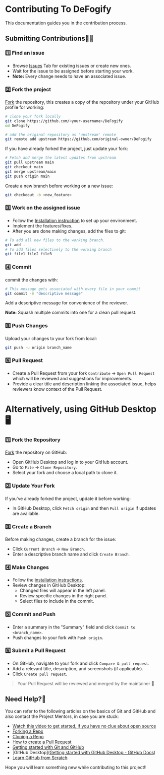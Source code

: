 # Contributing To DeFogify

This documentation guides you in the contribution process.

## Submitting Contributions👩‍💻

### 1️⃣ Find an issue
- Browse [Issues](https://github.com/gitgoap/DeFogify/issues) Tab for existing issues or create new ones.
- Wait for the issue to be assigned before starting your work.
- **Note:** Every change needs to have an associated issue.
### 2️⃣ Fork the project

[Fork](https://github.com/gitgoap/DeFogify/fork) the repository, this creates a copy of the repository under your GitHub profile for working:
```bash
# clone your fork locally
git clone https://github.com/<your-username>/DeFogify  
cd DeFogify

# add the original repository as 'upstream' remote
git remote add upstream https://github.com/original-owner/DeFogify  
```  

If you have already forked the project, just update your fork:
```bash
# Fetch and merge the latest updates from upstream
git pull upstream main
git checkout main
git merge upstream/main
git push origin main
```  

Create a new branch before working on a new issue:
```bash
git checkoout -b <new_feature>
```

### 3️⃣ Work on the assigned issue

- Follow the [Installation instruction](https://github.com/gitgoap/DeFogify#installation) to set up your environment.
- Implement the features/fixes.
- After you are done making changes, add the files to git:
```bash
# To add all new files to the working branch.
git add .
# To add files selectively to the working branch
git file1 file2 file3
```

### 4️⃣ Commit

commit the changes with:
```bash
# This message gets associated with every file in your commit
git commit -m "descriptive message"  
```
Add a descriptive message for convenience of the reviewer.

**Note:** Squash multiple commits into one for a clean pull request.

### 5️⃣ Push Changes

Upload your changes to your fork from local:
```bash
git push -u origin branch_name
```

### 6️⃣ Pull Request

- Create a Pull Request from your fork
	 `Contribute` -> `Open Pull Request` 
	which will be reviewed and suggestions for improvements.
- Provide a clear title and description linking the associated issue, helps reviewers know context of the Pull Request.

# Alternatively, using GitHub Desktop 🖥️

### 1️⃣ Fork the Repository

[Fork](https://github.com/gitgoap/DeFogify/fork) the repository on GitHub:
- Open GitHub Desktop and log in to your GitHub account.
- Go to `File` -> `Clone Repository`.
- Select your fork and choose a local path to clone it.
### 2️⃣ Update Your Fork

If you’ve already forked the project, update it before working:
- In GitHub Desktop, click `Fetch origin` and then `Pull origin` if updates are available.
### 3️⃣ Create a Branch

Before making changes, create a branch for the issue:
- Click `Current Branch` -> `New Branch`.
- Enter a descriptive branch name and click `Create Branch`.
### 4️⃣ Make Changes

- Follow the [installation instructions](https://github.com/gitgoap/DeFogify#installation).
- Review changes in GitHub Desktop:
  - Changed files will appear in the left panel.
  - Review specific changes in the right panel.
  - Select files to include in the commit.
### 5️⃣ Commit and Push

- Enter a summary in the "Summary" field and click `Commit to <branch_name>`.
- Push changes to your fork with `Push origin`.
### 6️⃣ Submit a Pull Request

- On GitHub, navigate to your fork and click `Compare & pull request`.
- Add a relevant title, description, and screenshots (if applicable).
- Click `Create pull request`.


> Your Pull Request will be reviewed and merged by the maintainer 🚀

## Need Help?🤔
You can refer to the following articles on the basics of Git and GitHub and also contact the Project Mentors, in case you are stuck:

- [Watch this video to get started, if you have no clue about open source](https://youtu.be/SYtPC9tHYyQ)
- [Forking a Repo](https://help.github.com/en/github/getting-started-with-github/fork-a-repo)
- [Cloning a Repo](https://help.github.com/en/desktop/contributing-to-projects/creating-a-pull-request)
- [How to create a Pull Request](https://opensource.com/article/19/7/create-pull-request-github)
- [Getting started with Git and GitHub](https://towardsdatascience.com/getting-started-with-git-and-github-6fcd0f2d4ac6)
- [GitHub Desktop]([Getting started with GitHub Desktop - GitHub Docs](https://docs.github.com/en/desktop/overview/getting-started-with-github-desktop))
- [Learn GitHub from Scratch](https://lab.github.com/githubtraining/introduction-to-github)

Hope you will learn something new while contributing to this project!!
